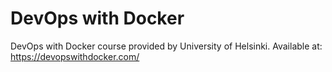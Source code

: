 # DevOps with Docker
DevOps with Docker course provided by University of Helsinki. 
Available at: https://devopswithdocker.com/
